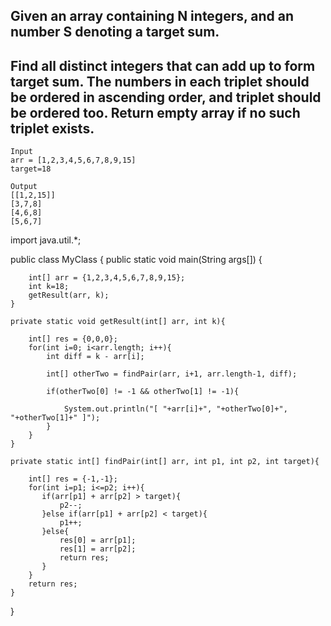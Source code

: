 ## Given an array containing N integers, and an number S denoting a target sum.

## Find all distinct integers that can add up to form target sum. The numbers in each triplet should be ordered in ascending order, and triplet should be ordered too. Return empty array if no such triplet exists.

```
Input
arr = [1,2,3,4,5,6,7,8,9,15]
target=18

Output
[[1,2,15]]
[3,7,8]
[4,6,8]
[5,6,7]

```










import java.util.*;

public class MyClass {
    public static void main(String args[]) {
        
        int[] arr = {1,2,3,4,5,6,7,8,9,15};
        int k=18;
        getResult(arr, k);
    }
    
    private static void getResult(int[] arr, int k){
        
        int[] res = {0,0,0};
        for(int i=0; i<arr.length; i++){
            int diff = k - arr[i];
            
            int[] otherTwo = findPair(arr, i+1, arr.length-1, diff);
            
            if(otherTwo[0] != -1 && otherTwo[1] != -1){
                
                System.out.println("[ "+arr[i]+", "+otherTwo[0]+", "+otherTwo[1]+" ]");
            }
        }
    }
    
    private static int[] findPair(int[] arr, int p1, int p2, int target){
        
        int[] res = {-1,-1};
        for(int i=p1; i<=p2; i++){
           if(arr[p1] + arr[p2] > target){
               p2--;
           }else if(arr[p1] + arr[p2] < target){
               p1++;
           }else{
               res[0] = arr[p1];
               res[1] = arr[p2];
               return res;
           }
        }
        return res;
    }
}
